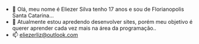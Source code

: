- 👋 Olá, meu nome é Eliezer Silva  tenho 17 anos e sou de Florianopolis Santa Catarina...
- 🌱 Atualmente estou apredendo desenvolver sites, porém meu objetivo é querer aprender cada vez mais na área da programação..
- 📫 eliezerliz@outlook.com

<!---
Eliezer-S/Eliezer-S is a ✨ special ✨ repository because its `README.md` (this file) appears on your GitHub profile.
You can click the Preview link to take a look at your changes.
--->
